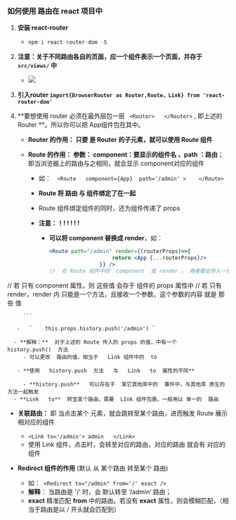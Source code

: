 ### 如何使用  路由在 react 项目中

1. **安装  react-router**

   - ```js
     npm i react-router-dom -S
     ```

2. **注意：关于不同路由各自的页面，应一个组件表示一个页面，并存于   `src/views/` 中**

   - ![](C:\Users\13433\Desktop\使用router\views.png)

3. **引入router  ` import{BrowserRouter as Router,Route，Link} from 'react-router-dom' `**

4. **要想使用 router 必须在最外层包一层  `  <Router>   </Router> ` , 即上述的  Router **。所以你可以把 App组件包在其中。

   - **Router 的作用： 只要 是 Router 的子元素，就可以使用  Route 组件**

   - **Route 的作用： 参数： component：要显示的组件名   、path ：路由**；即当浏览器上的路由与之相同，就会显示 component对应的组件

     - 如：`   <Route   component={App}  path='/admin' >    </Route> ` 

     - **Route    将  路由  与 组件绑定了在一起**

     - Route 组件绑定组件的同时，还为组件传递了   props

     - **注意：！!  !  !  !   !**

       - **可以将  component    替换成    render**，如：

         ```jsx
         <Route path="/admin" render={(routerProps)=>{
                             return <App {...routerProps}/>
                         }} />
         //  在 Route 组件中的  component  或 render ， 两者都会传入一些值。
  //  若 只有  component 属性，则 这些值 会存于 组件的  props 属性中
         //  若 只有  render，render 内 只能是一个方法，且接收一个参数，这个参数的内容 就是  那些  值
      
         ```
      
       -   `    this.props.history.push('/admin') `  
       
      - **解释：**  对于上述的 Route 传入的 props 的值，中有一个   history.push()  方法
         - 可以更改  路由的值，相当于   Link 组件中的  to 
    
       - **使用   history.push  方法   与   Link   to  属性的不同**
       
         - **history.push**   可以存在于  某它其他库中的  事件中，与其他库 原生的方法一起触发
      - **Link   to**  转至某个路由，需要  LInk 组件包裹。一般用以 单一的  路由  
   
   - **关联路由：** 即 当点击某个  元素，就会跳转至某个路由，进而触发  Route 展示相对应的组件
   
     - `<Link to='/admin'> admin   </Link>`
     - 使用 Link 组件，点击时，会转至对应的路由，对应的路由  就会有 对应的 组件
   
   - **Redirect  组件的作用**                (默认 从   某个路由   转至某个  路由)
   
     - 如：`  <Redirect to="/admin" from='/' exact />  `
     - **解释**： 当路由是 '/' 时，会 默认转至  ‘/admin’ 路由； 
     -  **exact**    精准匹配  **from** 中的路由。若没有 **exact** 属性，则会模糊匹配，（相当于路由是以  /  开头就会匹配到）
   
     
